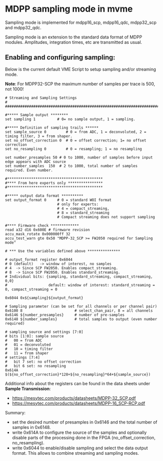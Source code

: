 # MDPP sampling mode in mvme

Sampling mode is implemented for mdpp16_scp, mdpp16_qdc, mdpp32_scp and
mdpp32_qdc.

Sampling mode is an extension to the standard data format of MDPP modules.
Amplitudes, integration times, etc are transmitted as usual.

## Enabling and configuring sampling:

Below is the current default VME Script to setup sampling and/or streaming mode.

**Note**: For MDPP32-SCP the maximum number of samples per trace is 500, not 1000!

    # Streaming and Sampling Settings
    # ############################################################################

    #***** Sample output ********
    set sampling 1	   		# 0= no sample output, 1 = sampling.

    #***** Definition of sampling trails ******
    set sample_source 0 		# 0 = from ADC, 1 = deconvoluted, 2 = timing filter, 3 = from shaper.
    set no_offset_correction 0 	# 0 = offset correction; 1= no offset correction
    set no_resampling 0			# 0 = resampling; 1 = no resampling

    set number_presamples 50 # 0 to 1000, number of samples before input edge appears with ADC source
    set number_samples	150  # 2 to 1000, total number of samples required. Even number.

    #********************************************
    #**** From here experts only ****************
    #********************************************

    #***** output data format **********
    set output_format 0 	# 0 = standard WOI format
                            # only for experts:
                            # 4 = compact_streaming,
                            # 8 = standard_streaming
    						# Compact streaming does not support sampling

    #**** Firmware check *************
    read a32 d16 0x600E # firmware revision
    accu_mask_rotate 0x000000ff 32
    accu_test_warn gte 0x50 "MDPP-32_SCP >= FW2050 required for Sampling mode"

    # *** Use the variables defined above ***************

    # output_format register 0x6044
    # 0 (default)   -> window of interest, no samples
    # 4  -> Since SCP FW2050. Enables compact_streaming.
    # 8  -> Since SCP FW2050. Enables standard_streaming.
    # Individual bits: {sampling, standard_streaming, compact_streaming, 0,0}
    #					default: window of interest: standard_streaming = 0, compact_streaming = 0

    0x6044 0x${sampling}${output_format}

    # Sampling parameter (can be set for all channels or per channel pair)
    0x6100 8						# select_chan_pair, 8 = all channels
    0x6146 ${number_presamples}		# number of pre-samples
    0x6148 ${number_samples}		# total samples to output (even number required)

    # sampling source and settings [7:0]
    # bits [1:0]: sample source
    #   00 = from ADC
    #   01 = deconvoluted
    #   10 = timing filter
    #   11 = from shaper
    # settings [7:4]
    #   bit 7 set: no offset correction
    #   bit 6 set: no resampling
    0x614A $(${no_offset_correction}*128+${no_resampling}*64+${sample_source})

Additional info about the registers can be found in the data sheets under **Sample Transmission**:
* https://mesytec.com/products/datasheets/MDPP-32_SCP.pdf
* https://mesytec.com/products/datasheets/MDPP-16_SCP-RCP.pdf

Summary:
* set the desired number of presamples in 0x6146 and the total number of samples in 0x6148.
* write 0x614A to configure the source of the samples and optionally disable
  parts of the processing done in the FPGA (no_offset_correction, no_resampling).
* write 0x6044 to enable/disable sampling and select the data output format.
  This allows to combine streaming and sampling modes.
